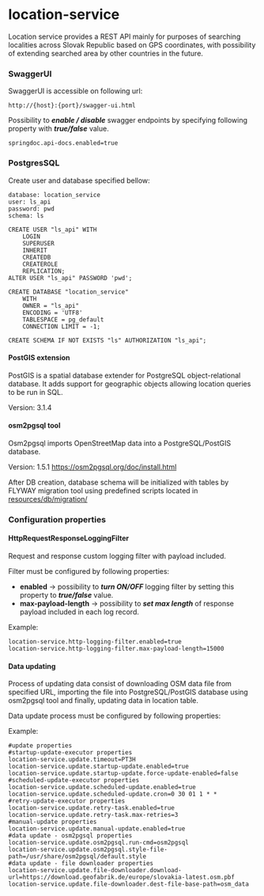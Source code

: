 # location-service

Location service provides a REST API mainly for purposes of searching localities across Slovak Republic based on GPS coordinates, with possibility of extending
searched area by other countries in the future.

### SwaggerUI

SwaggerUI is accessible on following url:

```
http://{host}:{port}/swagger-ui.html
```

Possibility to **_enable / disable_** swagger endpoints by specifying following property with **_true/false_** value.

```
springdoc.api-docs.enabled=true
```

### PostgresSQL

Create user and database specified bellow:

```
database: location_service
user: ls_api
password: pwd
schema: ls
```

```postgresql
CREATE USER "ls_api" WITH
    LOGIN
    SUPERUSER
    INHERIT
    CREATEDB
    CREATEROLE
    REPLICATION;
ALTER USER "ls_api" PASSWORD 'pwd';

CREATE DATABASE "location_service"
    WITH
    OWNER = "ls_api"
    ENCODING = 'UTF8'
    TABLESPACE = pg_default
    CONNECTION LIMIT = -1;
    
CREATE SCHEMA IF NOT EXISTS "ls" AUTHORIZATION "ls_api";
```


#### PostGIS extension

PostGIS is a spatial database extender for PostgreSQL object-relational database. It adds support for geographic objects allowing location queries to be run in
SQL.

Version: 3.1.4

#### osm2pgsql tool

Osm2pgsql imports OpenStreetMap data into a PostgreSQL/PostGIS database.

Version: 1.5.1
https://osm2pgsql.org/doc/install.html

After DB creation, database schema will be initialized with tables by FLYWAY migration tool
using predefined scripts located in [resources/db/migration/](src/main/resources/db/migration)


### Configuration properties

#### HttpRequestResponseLoggingFilter

Request and response custom logging filter with payload included.

Filter must be configured by following properties:

* **enabled** -> possibility to **_turn ON/OFF_** logging filter by setting this property to **_true/false_** value.
* **max-payload-length** -> possibility to **_set max length_** of response payload included in each log record.

Example:

```
location-service.http-logging-filter.enabled=true
location-service.http-logging-filter.max-payload-length=15000
```

#### Data updating

Process of updating data consist of downloading OSM data file from specified URL, importing the file into PostgreSQL/PostGIS database using osm2pgsql tool and
finally, updating data in location table.

Data update process must be configured by following properties:

Example:

```
#update properties
#startup-update-executor properties
location-service.update.timeout=PT3H
location-service.update.startup-update.enabled=true
location-service.update.startup-update.force-update-enabled=false
#scheduled-update-executor properties
location-service.update.scheduled-update.enabled=true
location-service.update.scheduled-update.cron=0 30 01 1 * *
#retry-update-executor properties
location-service.update.retry-task.enabled=true
location-service.update.retry-task.max-retries=3
#manual-update properties
location-service.update.manual-update.enabled=true
#data update - osm2pgsql properties
location-service.update.osm2pgsql.run-cmd=osm2pgsql
location-service.update.osm2pgsql.style-file-path=/usr/share/osm2pgsql/default.style
#data update - file downloader properties
location-service.update.file-downloader.download-url=https://download.geofabrik.de/europe/slovakia-latest.osm.pbf
location-service.update.file-downloader.dest-file-base-path=osm_data
```
